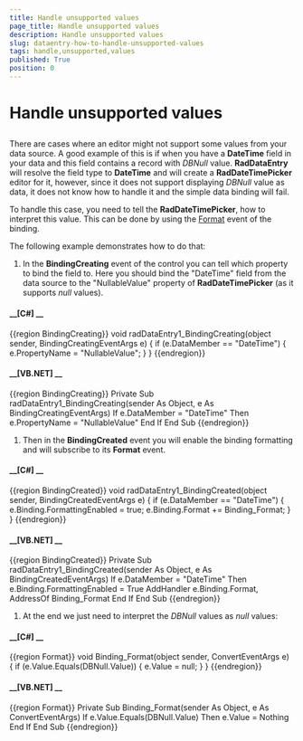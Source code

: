 ```yaml
---
title: Handle unsupported values
page_title: Handle unsupported values
description: Handle unsupported values
slug: dataentry-how-to-handle-unsupported-values
tags: handle,unsupported,values
published: True
position: 0
---
```


# Handle unsupported values



## 

There are cases where an editor might not support some values from your data source. 
        A good example of this is if when you have a __DateTime__ field in your data and this field contains a record with *DBNull* value. 
        __RadDataEntry__  will resolve the field type to __DateTime__ and will create a __RadDateTimePicker__ editor for it,
        however, since it does not support displaying *DBNull* value as data, it does not know how to handle it and the simple data binding will fail.
      

To handle this case, you need to tell the __RadDateTimePicker__, how to interpret this value. This can be done by using the
        [Format](http://msdn.microsoft.com/en-us/library/system.windows.forms.binding.format(v=vs.110).aspx)
     event of the binding. 
      

The following example demonstrates how to do that:

1. In the __BindingCreating__ event of the control you can tell which property to bind the field to. 
            Here you should bind the "DateTime" field from the data source to the "NullableValue" property of __RadDateTimePicker__ (as it supports *null* values).
          

#### __[C#] __

{{region BindingCreating}}
	        void radDataEntry1_BindingCreating(object sender, BindingCreatingEventArgs e)
	        {
	            if (e.DataMember == "DateTime")
	            {
	                e.PropertyName = "NullableValue";
	            }
	        }
	{{endregion}}



#### __[VB.NET] __

{{region BindingCreating}}
	    Private Sub radDataEntry1_BindingCreating(sender As Object, e As BindingCreatingEventArgs)
	        If e.DataMember = "DateTime" Then
	            e.PropertyName = "NullableValue"
	        End If
	    End Sub
	{{endregion}}



1. Then in the __BindingCreated__ event you will enable the binding formatting and will subscribe to its __Format__ event. 
        

#### __[C#] __

{{region BindingCreated}}
	        void radDataEntry1_BindingCreated(object sender, BindingCreatedEventArgs e)
	        {
	            if (e.DataMember == "DateTime")
	            {
	                e.Binding.FormattingEnabled = true;
	                e.Binding.Format += Binding_Format;
	            }
	        }
	{{endregion}}



#### __[VB.NET] __

{{region BindingCreated}}
	    Private Sub radDataEntry1_BindingCreated(sender As Object, e As BindingCreatedEventArgs)
	        If e.DataMember = "DateTime" Then
	            e.Binding.FormattingEnabled = True
	            AddHandler e.Binding.Format, AddressOf Binding_Format
	        End If
	    End Sub
	{{endregion}}



1. At the end we just need to interpret the *DBNull*  values as *null* values:
      

#### __[C#] __

{{region Format}}
	        void Binding_Format(object sender, ConvertEventArgs e)
	        {
	            if (e.Value.Equals(DBNull.Value))
	            {
	                e.Value = null;
	            }
	        }
	{{endregion}}



#### __[VB.NET] __

{{region Format}}
	    Private Sub Binding_Format(sender As Object, e As ConvertEventArgs)
	        If e.Value.Equals(DBNull.Value) Then
	            e.Value = Nothing
	        End If
	    End Sub
	{{endregion}}


